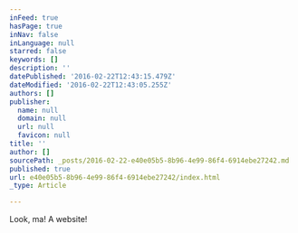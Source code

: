 ```yaml
---
inFeed: true
hasPage: true
inNav: false
inLanguage: null
starred: false
keywords: []
description: ''
datePublished: '2016-02-22T12:43:15.479Z'
dateModified: '2016-02-22T12:43:05.255Z'
authors: []
publisher:
  name: null
  domain: null
  url: null
  favicon: null
title: ''
author: []
sourcePath: _posts/2016-02-22-e40e05b5-8b96-4e99-86f4-6914ebe27242.md
published: true
url: e40e05b5-8b96-4e99-86f4-6914ebe27242/index.html
_type: Article

---
```

Look, ma! A website!